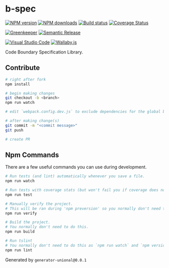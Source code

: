 # b-spec

[![NPM version][npm-image]][npm-url]
[![NPM downloads][downloads-image]][downloads-url]
[![Build status][travis-image]][travis-url]
[![Coverage Status][coveralls-image]][coveralls-url]

[![Greenkeeper][greenkeeper-image]][greenkeeper-url]
[![Semantic Release][semantic-release-image]][semantic-release-url]

[![Visual Studio Code][vscode-image]][vscode-url]
[![Wallaby.js][wallaby-image]][wallaby-url]

Code Boundary Specification Library.

## Contribute

```sh
# right after fork
npm install

# begin making changes
git checkout -b <branch>
npm run watch

# edit `webpack.config.dev.js` to exclude dependencies for the global build.

# after making change(s)
git commit -m "<commit message>"
git push

# create PR
```

## Npm Commands

There are a few useful commands you can use during development.

```sh
# Run tests (and lint) automatically whenever you save a file.
npm run watch

# Run tests with coverage stats (but won't fail you if coverage does not meet criteria)
npm run test

# Manually verify the project.
# This will be ran during 'npm preversion' so you normally don't need to run this yourself.
npm run verify

# Build the project.
# You normally don't need to do this.
npm run build

# Run tslint
# You normally don't need to do this as `npm run watch` and `npm version` will automatically run lint for you.
npm run lint
```

Generated by `generator-unional@0.0.1`

[npm-image]: https://img.shields.io/npm/v/b-spec.svg?style=flat
[npm-url]: https://npmjs.org/package/b-spec
[downloads-image]: https://img.shields.io/npm/dm/b-spec.svg?style=flat
[downloads-url]: https://npmjs.org/package/b-spec
[travis-image]: https://img.shields.io/travis/unional/b-spec/master.svg?style=flat
[travis-url]: https://travis-ci.org/unional/b-spec?branch=master
[coveralls-image]: https://coveralls.io/repos/github/unional/b-spec/badge.svg
[coveralls-url]: https://coveralls.io/github/unional/b-spec
[badge-size-es5-url]: http://img.badgesize.io/unional/b-spec/master/dist/b-spec.es5.js.svg?label=es5_size
[greenkeeper-image]:https://badges.greenkeeper.io/unional/b-spec.svg
[greenkeeper-url]:https://greenkeeper.io/
[semantic-release-image]:https://img.shields.io/badge/%20%20%F0%9F%93%A6%F0%9F%9A%80-semantic--release-e10079.svg
[semantic-release-url]:https://github.com/semantic-release/semantic-release
[wallaby-image]:https://img.shields.io/badge/wallaby.js-configured-green.svg
[wallaby-url]:https://wallabyjs.com
[vscode-image]:https://img.shields.io/badge/vscode-ready-green.svg
[vscode-url]:https://code.visualstudio.com/
